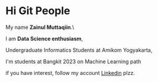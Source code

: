 # Hi Git People
 

My name **Zainul Muttaqiin**.\

I am **Data Science enthusiasm**, 

Undergraduate Informatics Students at Amikom Yogyakarta,

I'm students at Bangkit 2023 on Machine Learning path

if you have interest, follow my account [Linkedin](https://www.linkedin.com/in/zainulmuttaqiin/) plzz.
